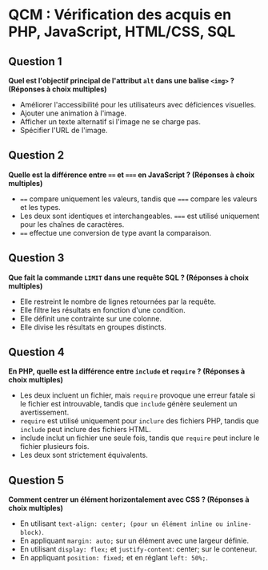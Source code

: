 # QCM : Vérification des acquis en PHP, JavaScript, HTML/CSS, SQL
## Question 1
**Quel est l'objectif principal de l'attribut `alt` dans une balise `<img>` ? (Réponses à choix multiples)**

- Améliorer l'accessibilité pour les utilisateurs avec déficiences visuelles.
- Ajouter une animation à l'image.
- Afficher un texte alternatif si l'image ne se charge pas.
- Spécifier l'URL de l'image.
## Question 2
**Quelle est la différence entre `==` et `===` en JavaScript ? (Réponses à choix multiples)**

- `==` compare uniquement les valeurs, tandis que `===` compare les valeurs et les types.
- Les deux sont identiques et interchangeables.
`===` est utilisé uniquement pour les chaînes de caractères.
- `==` effectue une conversion de type avant la comparaison.
## Question 3
**Que fait la commande `LIMIT` dans une requête SQL ? (Réponses à choix multiples)**

- Elle restreint le nombre de lignes retournées par la requête.
- Elle filtre les résultats en fonction d'une condition.
- Elle définit une contrainte sur une colonne.
- Elle divise les résultats en groupes distincts.
## Question 4
**En PHP, quelle est la différence entre `include` et `require` ? (Réponses à choix multiples)**

- Les deux incluent un fichier, mais `require` provoque une erreur fatale si le fichier est introuvable, tandis que `include` génère seulement un avertissement.
- `require` est utilisé uniquement pour `inclure` des fichiers PHP, tandis que `include` peut inclure des fichiers HTML.
- include inclut un fichier une seule fois, tandis que `require` peut inclure le fichier plusieurs fois.
- Les deux sont strictement équivalents.
## Question 5
**Comment centrer un élément horizontalement avec CSS ? (Réponses à choix multiples)**

- En utilisant `text-align: center; (pour un élément inline ou inline-block)`.
- En appliquant `margin: auto;` sur un élément avec une largeur définie.
- En utilisant `display: flex;` et `justify-content`: center; sur le conteneur.
- En appliquant `position: fixed;` et en réglant `left: 50%;`.